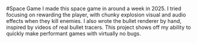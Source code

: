 #Space Game
I made this space game in around a week in 2025. I tried focusing on rewarding the player, with chunky explosion visual and audio effects when they kill enemies. I also wrote the bullet renderer by hand, inspired by videos of real bullet tracers. This project shows off my ability to quickly make performant games with virtually no bugs.
